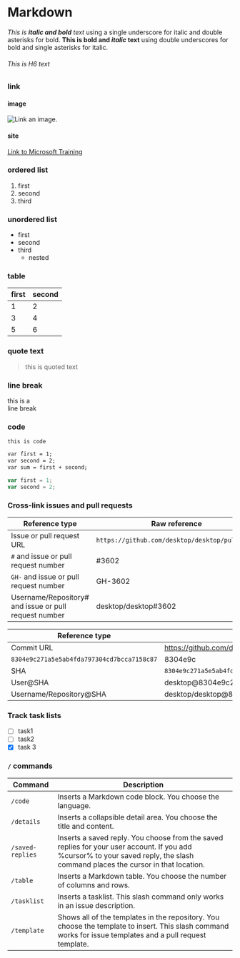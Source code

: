 # Markdown

_This is **italic and bold** text_ using a single underscore for italic and double asterisks for bold.
__This is bold and *italic* text__ using double underscores for bold and single asterisks for italic.

###### This is H6 text

### link
#### image 
![Link an image.](/learn/azure-devops/shared/media/mara.png)
#### site
[Link to Microsoft Training](/training)
### ordered list

1. first 
1. second
1. third

### unordered list
- first
- second
- third
  - nested

### table
first | second
-|-
1|2
3|4
5|6

### quote text
>this is quoted text

### line break
this is a<br />line break

### code 
` this is code `

```markdown
var first = 1;
var second = 2;
var sum = first + second;
```

``` javascript
var first = 1;
var second = 2;
```

### Cross-link issues and pull requests

Reference type	| Raw reference	| Short link
-----------------------------------------------------|----------------------------------|-----------------------------------
Issue or pull request URL	| `https://github.com/desktop/desktop/pull/3602` | #3602
`#` and issue or pull request number | #3602 |	#3602
`GH-` and issue or pull request number | GH-3602 | GH-3602
Username/Repository# and issue or pull request number	| desktop/desktop#3602 | desktop/desktop#3602


Reference type | Raw reference | Short link
--------------------|----------------------------------------|--------------------------
Commit URL | https://github.com/desktop/desktop/commit/	
`8304e9c271a5e5ab4fda797304cd7bcca7158c87` | 8304e9c	
SHA | `8304e9c271a5e5ab4fda797304cd7bcca7158c87` | 8304e9c
User@SHA | desktop@8304e9c271a5e5ab4fda797304cd7bcca7158c87 | desktop@8304e9c
Username/Repository@SHA | desktop/desktop@8304e9c271a5e5ab4fda797304cd7bcca7158c87 | desktop/desktop@8304e9c


### Track task lists

- [ ] task1
- [ ] task2
- [x] task 3

### `/` commands
Command | Description
-----------------------|----------------
`/code`|Inserts a Markdown code block. You choose the language.
`/details`|Inserts a collapsible detail area. You choose the title and content.
`/saved-replies`|Inserts a saved reply. You choose from the saved replies for your user account. If you add %cursor% to your saved reply, the slash command places the cursor in that location.
`/table`|Inserts a Markdown table. You choose the number of columns and rows.
`/tasklist`|Inserts a tasklist. This slash command only works in an issue description.
`/template`|Shows all of the templates in the repository. You choose the template to insert. This slash command works for issue templates and a pull request template.

